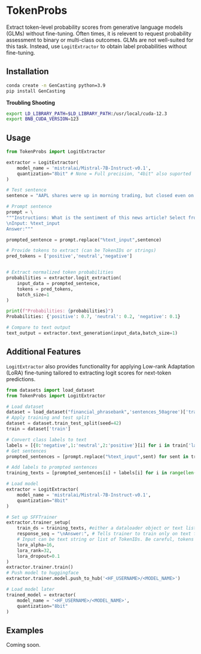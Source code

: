 # TokenProbs

Extract token-level probability scores from generative language models (GLMs) without fine-tuning. Often times, it is relevent to request probability assessment to binary or multi-class outcomes. GLMs are not well-suited for this task. Instead, use `LogitExtractor` to obtain label probabilities without fine-tuning.


## Installation

```bash
conda create -n GenCasting python=3.9
pip install GenCasting 
```

__Troubling Shooting__

```bash
export LD_LIBRARY_PATH=$LD_LIBRARY_PATH:/usr/local/cuda-12.3
export BNB_CUDA_VERSION=123
```

## Usage
```python
from TokenProbs import LogitExtractor

extractor = LogitExtractor(
    model_name = 'mistralai/Mistral-7B-Instruct-v0.1',
    quantization="8bit" # None = Full precision, "4bit" also suported
)

# Test sentence
sentence = "AAPL shares were up in morning trading, but closed even on the day."

# Prompt sentence
prompt = \
"""Instructions: What is the sentiment of this news article? Select from {positive/neutral/negative}.
\nInput: %text_input
Answer:"""

prompted_sentence = prompt.replace("%text_input",sentence)

# Provide tokens to extract (can be TokenIDs or strings)
pred_tokens = ['positive','neutral','negative']


# Extract normalized token probabilities
probabilities = extractor.logit_extraction(
    input_data = prompted_sentence,
    tokens = pred_tokens,
    batch_size=1
)

print(f"Probabilities: {probabilities}")
Probabilities: {'positive': 0.7, 'neutral': 0.2, 'negative': 0.1}

# Compare to text output
text_output = extractor.text_generation(input_data,batch_size=1)
```

## Additional Features

`LogitExtractor` also provides functionality for applying Low-rank Adaptation (LoRA) fine-tuning tailored to extracting logit scores for next-token predictions.

```python
from datasets import load_dataset
from TokenProbs import LogitExtractor

# Load dataset
dataset = load_dataset("financial_phrasebank",'sentences_50agree')['train']
# Apply training and test split
dataset = dataset.train_test_split(seed=42)
train = dataset['train']

# Convert class labels to text
labels = [{0:'negative',1:'neutral',2:'positive'}[i] for i in train['label']]
# Get sentences 
prompted_sentences = [prompt.replace("%text_input",sent) for sent in train['sentence']]

# Add labels to prompted sentences
training_texts = [prompted_sentences[i] + labels[i] for i in range(len(labels))]

# Load model
extractor = LogitExtractor(
    model_name = 'mistralai/Mistral-7B-Instruct-v0.1',
    quantization="8bit"
)

# Set up SFFTrainer
extractor.trainer_setup(
    train_ds = training_texts, #either a dataloader object or text list
    response_seq = "\nAnswer:", # Tells trainer to train only on text following "\nAnswer: "
    # Input can be text string or list of TokenIDs. Be careful, tokens can differ based on context.
    lora_alpha=16,
    lora_rank=32,
    lora_dropout=0.1
)
extractor.trainer.train()
# Push model to huggingface
extractor.trainer.model.push_to_hub('<HF_USERNAME>/<MODEL_NAME>')

# Load model later
trained_model = extractor(
    model_name = '<HF_USERNAME>/<MODEL_NAME>',
    quantization="8bit"
)
```

## Examples

Coming soon.



